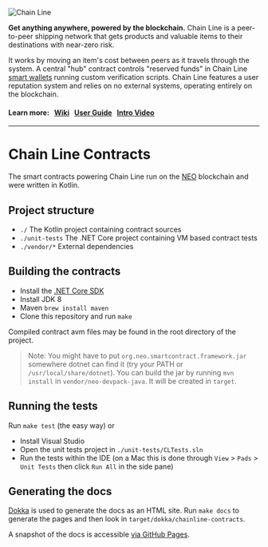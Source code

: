 ![Chain Line](http://d.pr/f/Oo2c4f+)

**Get anything anywhere, powered by the blockchain.** Chain Line is a peer-to-peer shipping network that gets products and valuable items to their destinations with near-zero risk.

It works by moving an item's cost between peers as it travels through the system. A central "hub" contract controls "reserved funds" in Chain Line [smart wallets](https://github.com/notatestuser/chainline-contracts-kt/wiki/Smart-Wallet) running custom verification scripts. Chain Line features a user reputation system and relies on no external systems, operating entirely on the blockchain.

#### Learn more:&nbsp;&nbsp; [Wiki](https://github.com/notatestuser/chainline-contracts-kt/wiki) &nbsp; [User Guide](https://github.com/notatestuser/chainline-webapp/wiki/Web-App-User-Guide) &nbsp; [Intro Video](https://f001.backblazeb2.com/file/chainline-assets/explainer.mp4)
---

# Chain Line Contracts

The smart contracts powering Chain Line run on the [NEO](https://neo.org) blockchain and were written in Kotlin.

## Project structure

* `./` The Kotlin project containing contract sources
* `./unit-tests` The .NET Core project containing VM based contract tests
* `./vendor/*` External dependencies

## Building the contracts

* Install the [.NET Core SDK](https://www.microsoft.com/net/learn/get-started/macos#macos)
* Install JDK 8 
* Maven `brew install maven`
* Clone this repository and run `make`

Compiled contract avm files may be found in the root directory of the project.

> Note: You might have to put `org.neo.smartcontract.framework.jar` somewhere dotnet can find it (try your PATH or `/usr/local/share/dotnet`). You can build the jar by running `mvn install` in `vendor/neo-devpack-java`. It will be created in `target`.

## Running the tests

Run `make test` (the easy way) or

* Install Visual Studio
* Open the unit tests project in `./unit-tests/CLTests.sln`
* Run the tests within the IDE (on a Mac this is done through `View` > `Pads` > `Unit Tests` then click `Run All` in the side pane)

## Generating the docs

[Dokka](https://github.com/Kotlin/dokka) is used to generate the docs as an HTML site. Run `make docs` to generate the pages and then look in `target/dokka/chainline-contracts`.

A snapshot of the docs is accessible [via GitHub Pages](https://notatestuser.github.io/chainline-contracts-kt).

